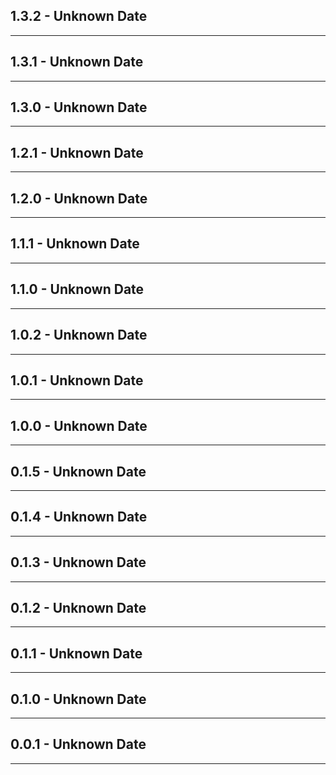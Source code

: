 ## 1.3.2 - Unknown Date


                                                                        
---
## 1.3.1 - Unknown Date


                                                                        
---
## 1.3.0 - Unknown Date


                                                                        
---
## 1.2.1 - Unknown Date


                                                                        
---
## 1.2.0 - Unknown Date


                                                                        
---
## 1.1.1 - Unknown Date


                                                                        
---
## 1.1.0 - Unknown Date


                                                                        
---
## 1.0.2 - Unknown Date


                                                                        
---
## 1.0.1 - Unknown Date


                                                                        
---
## 1.0.0 - Unknown Date


                                                                        
---
## 0.1.5 - Unknown Date


                                                                        
---
## 0.1.4 - Unknown Date


                                                                        
---
## 0.1.3 - Unknown Date


                                                                        
---
## 0.1.2 - Unknown Date


                                                                        
---
## 0.1.1 - Unknown Date


                                                                        
---
## 0.1.0 - Unknown Date


                                                                        
---
## 0.0.1 - Unknown Date


                                                                        
---
